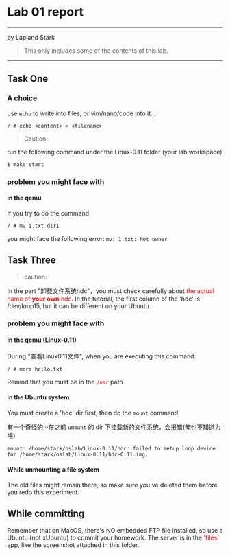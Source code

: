 # Lab 01 report

---
by Lapland Stark

> This only includes some of the contents of this lab.

---
## Task One

### A choice
use `echo` to write into files, or vim/nano/code into it...

```shell
/ # echo <content> > <filename>
```

>Caution:

run the following command under the Linux-0.11 folder (your lab workspace)

```shell
$ make start
```

### problem you might face with
#### in the qemu

If you try to do the command
```shell
/ # mv 1.txt dir1
```
you might face the following error: `mv: 1.txt: Not owner`

## Task Three

>caution:

In the part "卸载文件系统hdc"，you must check carefully about <font color=red>the actual name of **your own** hdc</font>. In the tutorial, the first column of the 'hdc' is /dev/loop15, but it can be different on your Ubuntu.

### problem you might face with

#### in the qemu (Linux-0.11)

During "查看Linux0.11文件", when you are executing this command:
```shell
/ # more hello.txt
```
Remind that you must be in the <font color=red>`/usr`</font> path

#### in the Ubuntu system

You must create a 'hdc' dir first, then do the `mount` command.

有一个奇怪的···在之前 `umount` 的 dir 下挂载新的文件系统，会报错(俺也不知道为啥)
```shell
mount: /home/stark/oslab/Linux-0.11/hdc: failed to setup loop device for /home/stark/oslab/Linux-0.11/hdc-0.11.img.
```

#### While unmounting a file system

The old files might remain there, so make sure you've deleted them before you redo this experiment.

## While committing

Remember that on MacOS, there's NO embedded FTP file installed, so use a Ubuntu (not xUbuntu) to commit your homework. The server is in the <font color=red>'files'</font> app, like the screenshot attached in this folder.
